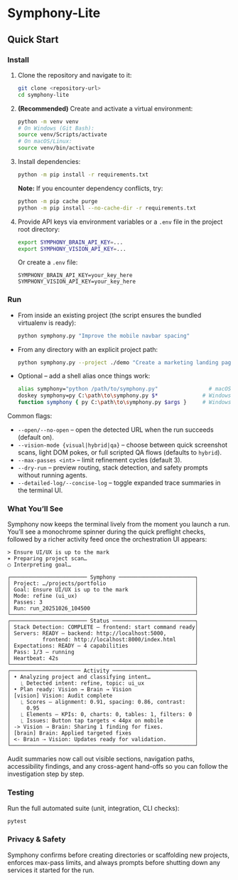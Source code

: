 # Symphony-Lite

## Quick Start

### Install
1. Clone the repository and navigate to it:
   ```bash
   git clone <repository-url>
   cd symphony-lite
   ```

2. **(Recommended)** Create and activate a virtual environment:
   ```bash
   python -m venv venv
   # On Windows (Git Bash):
   source venv/Scripts/activate
   # On macOS/Linux:
   source venv/bin/activate
   ```

3. Install dependencies:
   ```bash
   python -m pip install -r requirements.txt
   ```
   
   **Note:** If you encounter dependency conflicts, try:
   ```bash
   python -m pip cache purge
   python -m pip install --no-cache-dir -r requirements.txt
   ```

4. Provide API keys via environment variables or a `.env` file in the project root directory:
   ```bash
   export SYMPHONY_BRAIN_API_KEY=... 
   export SYMPHONY_VISION_API_KEY=...
   ```
   Or create a `.env` file:
   ```
   SYMPHONY_BRAIN_API_KEY=your_key_here
   SYMPHONY_VISION_API_KEY=your_key_here
   ```

### Run
* From inside an existing project (the script ensures the bundled virtualenv is ready):
  ```bash
  python symphony.py "Improve the mobile navbar spacing"
  ```
* From any directory with an explicit project path:
  ```bash
  python symphony.py --project ./demo "Create a marketing landing page"
  ```
* Optional – add a shell alias once things work:
  ```bash
  alias symphony="python /path/to/symphony.py"                # macOS/Linux shells
  doskey symphony=py C:\path\to\symphony.py $*              # Windows Command Prompt
  function symphony { py C:\path\to\symphony.py $args }     # Windows PowerShell
  ```

Common flags:
* `--open/--no-open` – open the detected URL when the run succeeds (default on).
* `--vision-mode {visual|hybrid|qa}` – choose between quick screenshot scans, light DOM pokes, or full scripted QA flows (defaults to `hybrid`).
* `--max-passes <int>` – limit refinement cycles (default 3).
* `--dry-run` – preview routing, stack detection, and safety prompts without running agents.
* `--detailed-log/--concise-log` – toggle expanded trace summaries in the terminal UI.

### What You’ll See
Symphony now keeps the terminal lively from the moment you launch a run. You’ll see a monochrome spinner during the quick
preflight checks, followed by a richer activity feed once the orchestration UI appears:
```
> Ensure UI/UX is up to the mark
✶ Preparing project scan…
◯ Interpreting goal…

┌──────────────────────── Symphony ────────────────────────┐
│ Project: …/projects/portfolio                            │
│ Goal: Ensure UI/UX is up to the mark                     │
│ Mode: refine (ui_ux)                                     │
│ Passes: 3                                                │
│ Run: run_20251026_104500                                 │
└──────────────────────────────────────────────────────────┘
┌──────────────────────── Status ──────────────────────────┐
│ Stack Detection: COMPLETE – frontend: start command ready│
│ Servers: READY – backend: http://localhost:5000,         │
│          frontend: http://localhost:8000/index.html      │
│ Expectations: READY – 4 capabilities                     │
│ Pass: 1/3 – running                                      │
│ Heartbeat: 42s                                           │
└──────────────────────────────────────────────────────────┘
┌────────────────────── Activity ──────────────────────────┐
│ • Analyzing project and classifying intent…              │
│   ⎿ Detected intent: refine, topic: ui_ux                │
│ • Plan ready: Vision → Brain → Vision                    │
│ [vision] Vision: Audit complete                          │
│   ⎿ Scores – alignment: 0.91, spacing: 0.86, contrast:   │
│     0.95                                                 │
│   ⎿ Elements – KPIs: 0, charts: 0, tables: 1, filters: 0 │
│   ⎿ Issues: Button tap targets < 44px on mobile          │
│ -> Vision ⇢ Brain: Sharing 1 finding for fixes.          │
│ [brain] Brain: Applied targeted fixes                    │
│ <- Brain ⇢ Vision: Updates ready for validation.         │
└──────────────────────────────────────────────────────────┘
```
Audit summaries now call out visible sections, navigation paths, accessibility findings, and any cross-agent hand-offs so you can
follow the investigation step by step.

### Testing
Run the full automated suite (unit, integration, CLI checks):
```bash
pytest
```

### Privacy & Safety
Symphony confirms before creating directories or scaffolding new projects, enforces max-pass limits, and always prompts before shutting down any services it started for the run.
